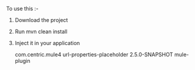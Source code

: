 To use this :-
1) Download the project
2) Run mvn clean install
3) Inject it in your application 

     <dependency>
            <groupId>com.centric.mule4</groupId>
            <artifactId>url-properties-placeholder</artifactId>
            <version>2.5.0-SNAPSHOT</version>
            <classifier>mule-plugin</classifier>
      </dependency>
